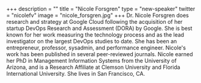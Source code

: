 +++
description = ""
title = "Nicole Forsgren"
type = "new-speaker"
twitter = "nicolefv"
image = "nicole_forsgren.jpg"
+++
Dr. Nicole Forsgren does research and strategy at Google Cloud following the acquisition of her startup DevOps Research and Assessment (DORA) by Google. She is best known for her work measuring the technology process and as the lead investigator on the largest DevOps studies to date. She has been an entrepreneur, professor, sysadmin, and performance engineer. Nicole's work has been published in several peer-reviewed journals. Nicole earned her PhD in Management Information Systems from the University of Arizona, and is a Research Affiliate at Clemson University and Florida International University. She lives in San Francisco, CA.